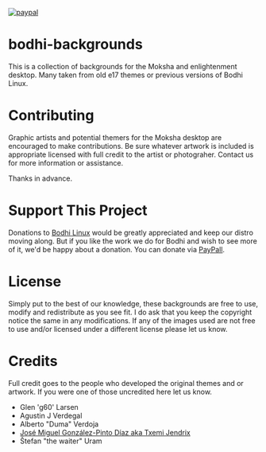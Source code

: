 [![paypal](https://www.paypalobjects.com/en_US/i/btn/btn_donate_SM.gif)](https://www.paypal.com/paypalme/rbtylee)

# bodhi-backgrounds

This is a collection of backgrounds for the Moksha and enlightenment desktop. Many taken from old e17 themes or previous versions of Bodhi Linux.

# Contributing

Graphic artists and potential themers for the Moksha desktop are encouraged to make contributions. Be sure whatever artwork is included is appropriate licensed with full credit to the artist or photograher. Contact us for more information or assistance.

Thanks in advance.

# Support This Project

Donations to [Bodhi Linux](https://www.bodhilinux.com/donate/) would be greatly appreciated and keep our distro moving along. But if you like the work we do for Bodhi and wish to see more of it, we'd be happy about a donation. You can donate via [PayPall](https://www.paypal.com/paypalme/rbtylee).

# License

Simply put to the best of our knowledge, these backgrounds are free to use, modify and redistribute as you see fit. I do ask that you keep the copyright notice the same in any modifications. If any of the images used are not free to use and/or licensed under a different license please let us know. 

# Credits

Full credit goes to the people who developed the original themes and or artwork. If you were one of those uncredited here let us know.

* Glen 'g60' Larsen
* Agustin J Verdegal
* Alberto "Duma" Verdoja
* [José Miguel González-Pinto Díaz aka Txemi Jendrix](https://www.txemijendrix.com/index.php/en/galleries/wallpapers)
* Štefan "the waiter" Uram
